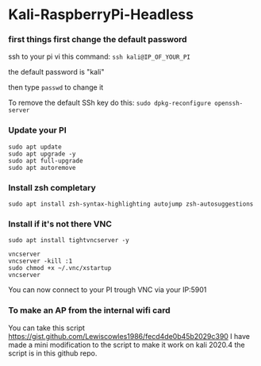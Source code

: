 # Kali-RaspberryPi-Headless

### first things first change the default password
ssh to your pi vi this command:
```ssh kali@IP_OF_YOUR_PI```

the default password is "kali"

then type ```passwd``` to change it

To remove the default SSh key do this:
```sudo dpkg-reconfigure openssh-server```

### Update your PI
```
sudo apt update
sudo apt upgrade -y
sudo apt full-upgrade
sudo apt autoremove
```

### Install zsh completary 
```sudo apt install zsh-syntax-highlighting autojump zsh-autosuggestions```

### Install if it's not there VNC
```
sudo apt install tightvncserver -y

vncserver
vncserver -kill :1
sudo chmod +x ~/.vnc/xstartup
vncserver
```

You can now connect to your PI trough VNC via your IP:5901


### To make an AP from the internal wifi card
You can take this script https://gist.github.com/Lewiscowles1986/fecd4de0b45b2029c390
I have made a mini modification to the script to make it work on kali 2020.4 the script is in this github repo.
